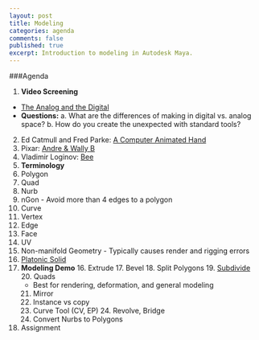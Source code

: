 ```yaml
---
layout: post
title: Modeling
categories: agenda
comments: false
published: true
excerpt: Introduction to modeling in Autodesk Maya.
---
```


###Agenda

1. **Video Screening**
  - [The Analog and the Digital](https://www.youtube.com/watch?v=Lu5y8SMuzMs)
  - **Questions:**
    a. What are the differences of making in digital vs. analog space?
    b. How do you create the unexpected with standard tools?
  2. Ed Catmull and Fred Parke: [A Computer Animated Hand](https://vimeo.com/16292363)
  3. Pixar: [Andre & Wally B](https://www.youtube.com/watch?v=2doT5t51HGs)
  4. Vladimir Loginov: [Bee](https://vimeo.com/44228708)
2. **Terminology**
  1. Polygon
  6. Quad
  7. Nurb
  8. nGon
    - Avoid more than 4 edges to a polygon
  9. Curve
  10. Vertex
  11. Edge
  12. Face
  13. UV
  14. Non-manifold Geometry
    - Typically causes render and rigging errors
  15. [Platonic Solid](https://www.youtube.com/watch?v=C36h00d7xGs)
3. **Modeling Demo**
   16. Extrude
   17. Bevel
   18. Split Polygons
   19. [Subdivide](http://youtu.be/mX0NB9IyYpU?t=1m27s)    20. Quads
     - Best for rendering, deformation, and general modeling
   21. Mirror
   22. Instance vs copy
   23. Curve Tool (CV, EP)    24. Revolve, Bridge
   25. Convert Nurbs to Polygons
4. Assignment
